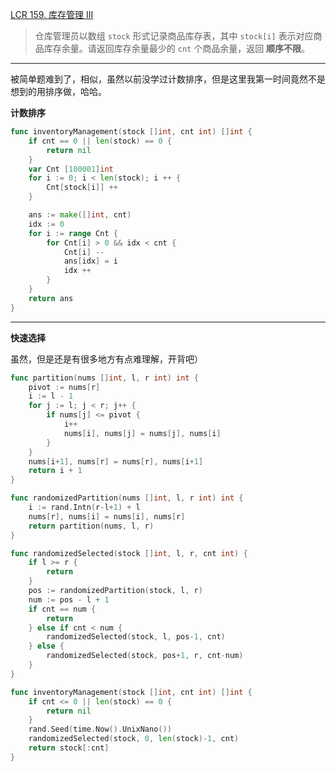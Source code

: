 [LCR 159. 库存管理 III](https://leetcode.cn/problems/zui-xiao-de-kge-shu-lcof/)

> 仓库管理员以数组 `stock` 形式记录商品库存表，其中 `stock[i]` 表示对应商品库存余量。请返回库存余量最少的 `cnt` 个商品余量，返回 **顺序不限**。

---

被简单题难到了，相似，虽然以前没学过计数排序，但是这里我第一时间竟然不是想到的用排序做，哈哈。

**计数排序**

```go
func inventoryManagement(stock []int, cnt int) []int {
    if cnt == 0 || len(stock) == 0 {
        return nil
    }
    var Cnt [100001]int
    for i := 0; i < len(stock); i ++ {
        Cnt[stock[i]] ++
    }

    ans := make([]int, cnt)
    idx := 0
    for i := range Cnt {
        for Cnt[i] > 0 && idx < cnt {
            Cnt[i] --
            ans[idx] = i
            idx ++
        }
    }
    return ans
}
```

---

**快速选择**

虽然，但是还是有很多地方有点难理解，开背吧）

```go
func partition(nums []int, l, r int) int {
	pivot := nums[r]
	i := l - 1
	for j := l; j < r; j++ {
		if nums[j] <= pivot {
			i++
			nums[i], nums[j] = nums[j], nums[i]
		}
	}
	nums[i+1], nums[r] = nums[r], nums[i+1]
	return i + 1
}

func randomizedPartition(nums []int, l, r int) int {
	i := rand.Intn(r-l+1) + l
	nums[r], nums[i] = nums[i], nums[r]
	return partition(nums, l, r)
}

func randomizedSelected(stock []int, l, r, cnt int) {
	if l >= r {
		return
	}
	pos := randomizedPartition(stock, l, r)
	num := pos - l + 1
	if cnt == num {
		return
	} else if cnt < num {
		randomizedSelected(stock, l, pos-1, cnt)
	} else {
		randomizedSelected(stock, pos+1, r, cnt-num)
	}
}

func inventoryManagement(stock []int, cnt int) []int {
	if cnt <= 0 || len(stock) == 0 {
		return nil
	}
	rand.Seed(time.Now().UnixNano())
	randomizedSelected(stock, 0, len(stock)-1, cnt)
	return stock[:cnt]
}
```

